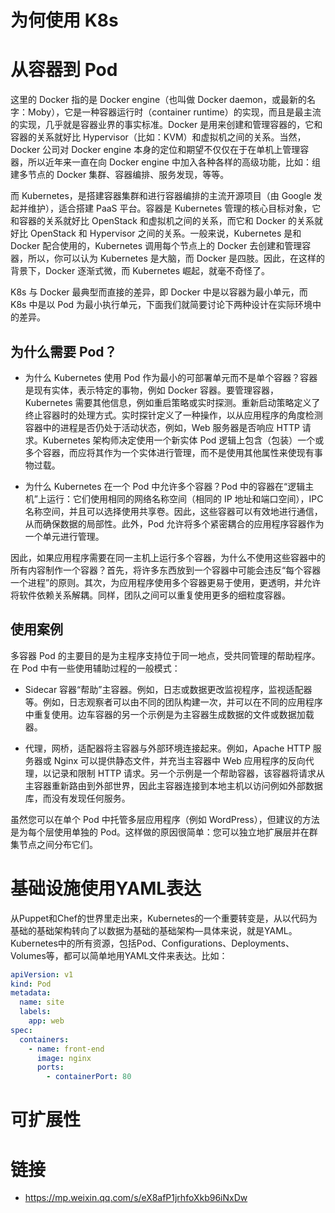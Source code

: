 # 为何使用 K8s

# 从容器到 Pod

这里的 Docker 指的是 Docker engine（也叫做 Docker daemon，或最新的名字：Moby），它是一种容器运行时（container runtime）的实现，而且是最主流的实现，几乎就是容器业界的事实标准。Docker 是用来创建和管理容器的，它和容器的关系就好比 Hypervisor（比如：KVM）和虚拟机之间的关系。当然，Docker 公司对 Docker engine 本身的定位和期望不仅仅在于在单机上管理容器，所以近年来一直在向 Docker engine 中加入各种各样的高级功能，比如：组建多节点的 Docker 集群、容器编排、服务发现，等等。

而 Kubernetes，是搭建容器集群和进行容器编排的主流开源项目（由 Google 发起并维护），适合搭建 PaaS 平台。容器是 Kubernetes 管理的核心目标对象，它和容器的关系就好比 OpenStack 和虚拟机之间的关系，而它和 Docker 的关系就好比 OpenStack 和 Hypervisor 之间的关系。一般来说，Kubernetes 是和 Docker 配合使用的，Kubernetes 调用每个节点上的 Docker 去创建和管理容器，所以，你可以认为 Kubernetes 是大脑，而 Docker 是四肢。因此，在这样的背景下，Docker 逐渐式微，而 Kubernetes 崛起，就毫不奇怪了。

K8s 与 Docker 最典型而直接的差异，即 Docker 中是以容器为最小单元，而 K8s 中是以 Pod 为最小执行单元，下面我们就简要讨论下两种设计在实际环境中的差异。

## 为什么需要 Pod？

- 为什么 Kubernetes 使用 Pod 作为最小的可部署单元而不是单个容器？容器是现有实体，表示特定的事物，例如 Docker 容器。要管理容器，Kubernetes 需要其他信息，例如重启策略或实时探测。重新启动策略定义了终止容器时的处理方式。实时探针定义了一种操作，以从应用程序的角度检测容器中的进程是否仍处于活动状态，例如，Web 服务器是否响应 HTTP 请求。Kubernetes 架构师决定使用一个新实体 Pod 逻辑上包含（包装）一个或多个容器，而应将其作为一个实体进行管理，而不是使用其他属性来使现有事物过载。

- 为什么 Kubernetes 在一个 Pod 中允许多个容器？Pod 中的容器在“逻辑主机”上运行：它们使用相同的网络名称空间（相同的 IP 地址和端口空间），IPC 名称空间，并且可以选择使用共享卷。因此，这些容器可以有效地进行通信，从而确保数据的局部性。此外，Pod 允许将多个紧密耦合的应用程序容器作为一个单元进行管理。

因此，如果应用程序需要在同一主机上运行多个容器，为什么不使用这些容器中的所有内容制作一个容器？首先，将许多东西放到一个容器中可能会违反“每个容器一个进程”的原则。其次，为应用程序使用多个容器更易于使用，更透明，并允许将软件依赖关系解耦。同样，团队之间可以重复使用更多的细粒度容器。

## 使用案例

多容器 Pod 的主要目的是为主程序支持位于同一地点，受共同管理的帮助程序。在 Pod 中有一些使用辅助过程的一般模式：

- Sidecar 容器“帮助”主容器。例如，日志或数据更改监视程序，监视适配器等。例如，日志观察者可以由不同的团队构建一次，并可以在不同的应用程序中重复使用。边车容器的另一个示例是为主容器生成数据的文件或数据加载器。

- 代理，网桥，适配器将主容器与外部环境连接起来。例如，Apache HTTP 服务器或 Nginx 可以提供静态文件，并充当主容器中 Web 应用程序的反向代理，以记录和限制 HTTP 请求。另一个示例是一个帮助容器，该容器将请求从主容器重新路由到外部世界，因此主容器连接到本地主机以访问例如外部数据库，而没有发现任何服务。

虽然您可以在单个 Pod 中托管多层应用程序（例如 WordPress），但建议的方法是为每个层使用单独的 Pod。这样做的原因很简单：您可以独立地扩展层并在群集节点之间分布它们。

# 基础设施使用YAML表达

从Puppet和Chef的世界里走出来，Kubernetes的一个重要转变是，从以代码为基础的基础架构转向了以数据为基础的基础架构—具体来说，就是YAML。Kubernetes中的所有资源，包括Pod、Configurations、Deployments、Volumes等，都可以简单地用YAML文件来表达。比如：

```yaml
apiVersion: v1
kind: Pod
metadata:
  name: site
  labels:
    app: web
spec:
  containers:
    - name: front-end
      image: nginx
      ports:
        - containerPort: 80
```

# 可扩展性

# 链接

- https://mp.weixin.qq.com/s/eX8afP1jrhfoXkb96iNxDw   